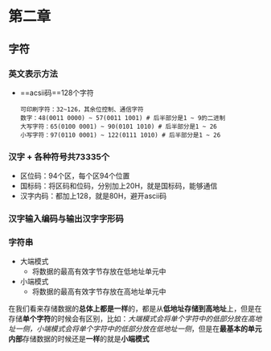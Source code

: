 # 第二章

## 字符

### 英文表示方法

- ==acsii码==128个字符

  ```
  可印刷字符：32~126，其余位控制、通信字符
  数字：48(0011 0000) ~ 57(0011 1001) # 后半部分是1 ~ 9的二进制
  大写字符：65(0100 0001) ~ 90(0101 1010) # 后半部分是1 ~ 26
  小写字符：97(0110 0001) ~ 122(0111 1010) # 后半部分是1 ~ 26
  ```

### 汉字 + 各种符号共73335个

- 区位码：94个区，每个区94个位置
- 国标码：将区码和位码，分别加上20H，就是国标码，能够通信
- 汉字内码：都加上128，就是80H，避开ascii码



### 汉字输入编码与输出汉字字形码



### 字符串

- 大端模式
  - 将数据的最高有效字节存放在低地址单元中
- 小端模式
  - 将数据的最高有效字节存放在高地址单元中

​	在我们看来存储数据的**总体上都是一样**的，都是从**低地址存储到高地址**上，但是在存储**单个字符**的时候会有区别，比如：*大端模式会将单个字符中的低部分放在高地址一侧，小端模式会将单个字符中的低部分放在低地址一侧*，但是在**最基本的单元内部**存储数据的时候还是**一样**的就是**小端模式**